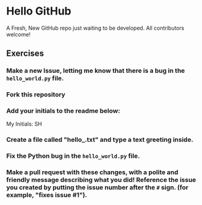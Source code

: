 # Hello GitHub

A Fresh, New GitHub repo just waiting to be developed.  All contributors welcome!

## Exercises

### Make a new Issue, letting me know that there is a bug in the `hello_world.py` file.

### Fork this repository

### Add your initials to the readme below:

My Initials:  SH


### Create a file called "hello_<yourname>.txt"  and type a text greeting inside.
  
  
### Fix the Python bug in the `hello_world.py` file.
  
  
### Make a pull request with these changes, with a polite and friendly message describing what you did!  Reference the issue you created by putting the issue number after the `#` sign.  (for example, "fixes issue #1").  
  
  


